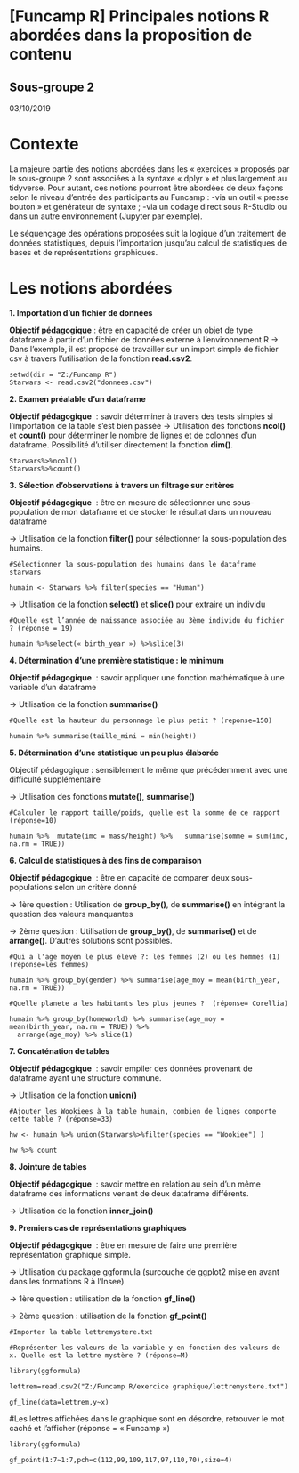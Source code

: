 # [Funcamp R] Principales notions R abordées dans la proposition de contenu 
## Sous-groupe 2
03/10/2019


# Contexte

La majeure partie des notions abordées dans les « exercices » proposés par le sous-groupe 2 sont associées à la syntaxe « dplyr » et plus largement au tidyverse. Pour autant, ces notions pourront être abordées de deux façons selon le niveau d’entrée des participants au Funcamp :
-via un outil « presse bouton » et générateur de syntaxe ;
-via un codage direct sous R-Studio ou dans un autre environnement (Jupyter par exemple).

Le séquençage des opérations proposées suit la logique d’un traitement de données statistiques, depuis l’importation jusqu’au calcul de statistiques de bases et de représentations graphiques.

# Les notions abordées

**1. Importation d’un fichier de données**

**Objectif pédagogique** : être en capacité de créer un objet de type dataframe à partir d’un fichier de données externe à l’environnement R
→ Dans l’exemple, il est proposé de travailler sur un import simple de fichier csv à travers l’utilisation de la fonction **read.csv2**.

	setwd(dir = "Z:/Funcamp R")
	Starwars <- read.csv2("donnees.csv")

**2. Examen préalable d’un dataframe**

**Objectif pédagogique**  : savoir déterminer à travers des tests simples si l’importation de la table s’est bien passée
→ Utilisation des fonctions **ncol()** et **count()** pour déterminer le nombre de lignes et de colonnes d’un dataframe. Possibilité d’utiliser directement la fonction **dim()**.

	Starwars%>%ncol()
	Starwars%>%count()

**3. Sélection d’observations à travers un filtrage sur critères**

**Objectif pédagogique**  : être en mesure de sélectionner une sous-population de mon dataframe et de stocker le résultat dans un nouveau dataframe

→ Utilisation de la fonction **filter()** pour sélectionner la sous-population des humains.

	#Sélectionner la sous-population des humains dans le dataframe starwars 

	humain <- Starwars %>% filter(species == "Human") 

→ Utilisation de la fonction **select()** et **slice()** pour extraire un individu

	#Quelle est l’année de naissance associée au 3ème individu du fichier ? (réponse = 19)

	humain %>%select(« birth_year ») %>%slice(3)


**4. Détermination d’une première statistique : le minimum**

**Objectif pédagogique**  : savoir appliquer une fonction mathématique à une variable d’un dataframe

→ Utilisation de la fonction **summarise()**

	#Quelle est la hauteur du personnage le plus petit ? (reponse=150)

	humain %>% summarise(taille_mini = min(height))

**5. Détermination d’une statistique un peu plus élaborée**

Objectif pédagogique : sensiblement le même que précédemment avec une difficulté supplémentaire

→ Utilisation des fonctions **mutate()**, **summarise()**

	#Calculer le rapport taille/poids, quelle est la somme de ce rapport (réponse=10) 

	humain %>%  mutate(imc = mass/height) %>%   summarise(somme = sum(imc, na.rm = TRUE))

**6. Calcul de statistiques à des fins de comparaison**

**Objectif pédagogique**  : être en capacité de comparer deux sous-populations selon un critère donné

→ 1ère question : Utilisation de **group_by()**, de **summarise()** en intégrant la question des valeurs manquantes 

→ 2ème question : Utilisation de **group_by()**, de **summarise()** et de **arrange()**. D’autres solutions sont possibles.

	#Qui a l'age moyen le plus élevé ?: les femmes (2) ou les hommes (1) (réponse=les femmes) 

	humain %>% group_by(gender) %>% summarise(age_moy = mean(birth_year, na.rm = TRUE))

	#Quelle planete a les habitants les plus jeunes ?  (réponse= Corellia) 

	humain %>% group_by(homeworld) %>% summarise(age_moy = mean(birth_year, na.rm = TRUE)) %>%
	  arrange(age_moy) %>% slice(1)

**7. Concaténation de tables**
    
**Objectif pédagogique**  : savoir empiler des données provenant de dataframe ayant une structure commune.

→ Utilisation de la fonction **union()**

	#Ajouter les Wookiees à la table humain, combien de lignes comporte cette table ? (réponse=33)

	hw <- humain %>% union(Starwars%>%filter(species == "Wookiee") ) 

	hw %>% count

**8. Jointure de tables**

**Objectif pédagogique**  : savoir mettre en relation au sein d’un même dataframe des informations venant de deux dataframe différents.

→ Utilisation de la fonction **inner_join()**


**9. Premiers cas de représentations graphiques**

**Objectif pédagogique**  : être en mesure de faire une première représentation graphique simple.

→ Utilisation du package ggformula (surcouche de ggplot2 mise en avant dans les formations R à l’Insee)

→ 1ère question : utilisation de la fonction **gf_line()**

→ 2ème question : utilisation de la fonction **gf_point()**

	#Importer la table lettremystere.txt

	#Représenter les valeurs de la variable y en fonction des valeurs de x. Quelle est la lettre mystère ? (réponse=M)

	library(ggformula)

	lettrem=read.csv2("Z:/Funcamp R/exercice graphique/lettremystere.txt")

	gf_line(data=lettrem,y~x)

#Les lettres affichées dans le graphique sont en désordre, retrouver le mot caché et l’afficher (réponse = « Funcamp »)

	library(ggformula)

	gf_point(1:7~1:7,pch=c(112,99,109,117,97,110,70),size=4)
